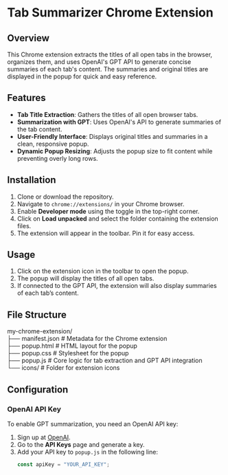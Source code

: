 # Tab Summarizer Chrome Extension

## Overview

This Chrome extension extracts the titles of all open tabs in the browser, organizes them, and uses OpenAI's GPT API to generate concise summaries of each tab's content. The summaries and original titles are displayed in the popup for quick and easy reference.

## Features

- **Tab Title Extraction**: Gathers the titles of all open browser tabs.
- **Summarization with GPT**: Uses OpenAI's API to generate summaries of the tab content.
- **User-Friendly Interface**: Displays original titles and summaries in a clean, responsive popup.
- **Dynamic Popup Resizing**: Adjusts the popup size to fit content while preventing overly long rows.

## Installation

1. Clone or download the repository.
2. Navigate to `chrome://extensions/` in your Chrome browser.
3. Enable **Developer mode** using the toggle in the top-right corner.
4. Click on **Load unpacked** and select the folder containing the extension files.
5. The extension will appear in the toolbar. Pin it for easy access.

## Usage

1. Click on the extension icon in the toolbar to open the popup.
2. The popup will display the titles of all open tabs.
3. If connected to the GPT API, the extension will also display summaries of each tab’s content.

## File Structure
my-chrome-extension/  
├── manifest.json   # Metadata for the Chrome extension  
├── popup.html      # HTML layout for the popup  
├── popup.css       # Stylesheet for the popup  
├── popup.js        # Core logic for tab extraction and GPT API integration  
└── icons/          # Folder for extension icons   


## Configuration

### OpenAI API Key

To enable GPT summarization, you need an OpenAI API key:

1. Sign up at [OpenAI](https://platform.openai.com/).
2. Go to the **API Keys** page and generate a key.
3. Add your API key to `popup.js` in the following line:
   ```javascript
   const apiKey = "YOUR_API_KEY";

